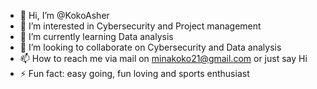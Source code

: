 - 👋 Hi, I’m @KokoAsher
- 👀 I’m interested in Cybersecurity and Project management
- 🌱 I’m currently learning Data analysis
- 💞️ I’m looking to collaborate on Cybersecurity and Data analysis
- 📫 How to reach me via mail on minakoko21@gmail.com or just say Hi
- ⚡ Fun fact: easy going, fun loving and sports enthusiast

<!---
KokoAsher/KokoAsher is a ✨ special ✨ repository because its `README.md` (this file) appears on your GitHub profile.
You can click the Preview link to take a look at your changes.
--->
